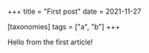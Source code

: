 +++
title = "First post"
date = 2021-11-27

[taxonomies]
tags = ["a", "b"]
+++

Hello from the first article!